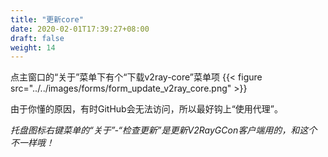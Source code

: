 ```yaml
---
title: "更新core"
date: 2020-02-01T17:39:27+08:00
draft: false
weight: 14
---
```


点主窗口的“关于”菜单下有个“下载v2ray-core”菜单项
{{< figure src="../../images/forms/form_update_v2ray_core.png" >}}

由于你懂的原因，有时GitHub会无法访问，所以最好钩上“使用代理”。  

*托盘图标右键菜单的“关于”-“检查更新”是更新V2RayGCon客户端用的，和这个不一样哦！*